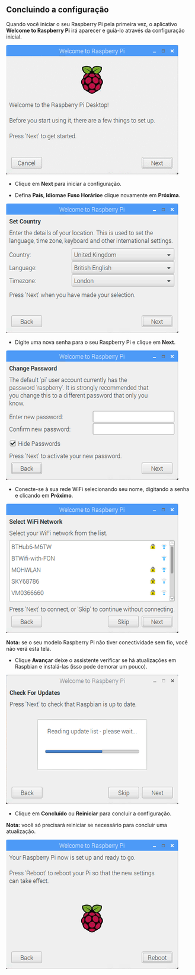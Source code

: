 ## Concluindo a configuração

Quando você iniciar o seu Raspberry Pi pela primeira vez, o aplicativo **Welcome to Raspberry Pi** irá aparecer e guiá-lo através da configuração inicial.

![assistente de pi](images/piwiz.gif)

+ Clique em **Next** para iniciar a configuração.

+ Defina **País**, **Idioma**e **Fuso Horário**e clique novamente em **Próxima**.

![país do assistente de pi](images/piwiz2.PNG)

+ Digite uma nova senha para o seu Raspberry Pi e clique em **Next**.

![senha do assistente pi](images/piwiz3.PNG)

+ Conecte-se à sua rede WiFi selecionando seu nome, digitando a senha e clicando em **Próximo**.

![assistente de pi wifi](images/piwiz4.PNG)

**Nota:** se o seu modelo Raspberry Pi não tiver conectividade sem fio, você não verá esta tela.

+ Clique **Avançar** deixe o assistente verificar se há atualizações em Raspbian e instalá-las (isso pode demorar um pouco).

![atualização do assistente pi](images/piwiz6.PNG)

+ Clique em **Concluído** ou **Reiniciar** para concluir a configuração.

**Nota:** você só precisará reiniciar se necessário para concluir uma atualização.

![assistente de pi completo](images/piwiz7.PNG)